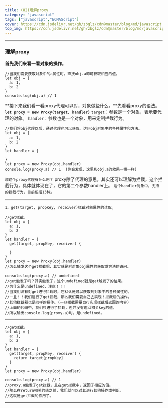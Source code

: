 ```yaml
---
title: (82)理解proxy
category: "javascript"
tags: ["javascript","ECMAScript"]
cover: https://cdn.jsdelivr.net/gh/zbglz/cdn@master/blog/md/javascript.svg
top_img: https://cdn.jsdelivr.net/gh/zbglz/cdn@master/blog/md/javascript.svg
---
```


***

### 理解proxy


**首先我们来看一看对象的操作**。


    //当我们需要获取对象中的a属性时。直接obj.a即可获取相应的值。
    let obj = {
      a: 1,
      b: 2
    }
    console.log(obj.a) // 1


**接下来我们看一看proxy代理可以对，对象做些什么。**先看看proxy的语法。
**`let proxy = new Proxy(target, handler)`**
`target`：参数是一个对象，表示要代理的对象。
`handler`：参数也是一个对象，用来定制拦截行为。


    //我们将obj代理以后，通过代理也可以获取、访问obj对象中的各种属性和方法。
    let obj = {
      a: 1,
      b: 2
    }
    let handler = {
      
    }
    let proxy = new Proxy(obj,handler)
    console.log(proxy.a) // 1  (你会发现，这里和obj.a的效果一模一样)


`那这个proxy代理有什么用？`
proxy除了代理的意思，其实还可以理解为拦截，这个拦截行为，具体就体现在了，它的第二个参数handler上。
`这个handler对象中，支持的拦截行为，目前包括13种`。

***

`1、get(target, propKey, receiver)拦截对象属性的读取`。


    //get拦截。
    let obj = {
      a: 1,
      b: 2
    }
    let handler = {
      get(target, propKey, receiver) {
        
      }
    }
    let proxy = new Proxy(obj,handler)
    //怎么触发这个get拦截呢，其实就是对对象obj属性的获取或方法的访问。
    
    console.log(proxy.a) // undefined  
    //get触发了吗？其实触发了，这个undefined就是get触发了的结果。
    //为什么是undefined，注意！！！
    //当我们没有对get进行拦截时，它默认是可以获取到对象中的各种属性的。
    //一旦！！我们进行了get拦截，那么我们需要自己去实现！拦截后的操作。
    //其他拦截器也是同样的操作。(一旦拦截需要自行实现拦截后返回的内容)
    //上面的代码中，我们只进行了拦截，但并没有返回相关key的值。
    //所以输出console.log(proxy.a)时，是undefined。


***


    //get拦截。
    let obj = {
      a: 1,
      b: 2
    }
    let handler = {
      get(target, propKey, receiver) {
        return target[propKey]
      }
    }
    let proxy = new Proxy(obj,handler)
    
    console.log(proxy.a) // 1  
    //proxy.a触发了get拦截，且在get拦截中，返回了相应的值。
    //那么在return相关的值之前，我们就可以对其进行其他操作或判断。
    //这就是get拦截的作用了。



***